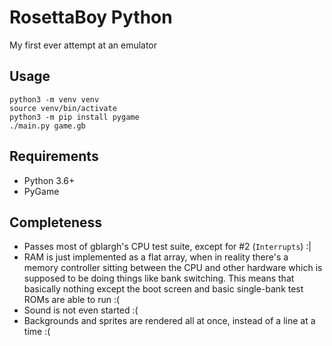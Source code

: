 RosettaBoy Python
=================
My first ever attempt at an emulator

Usage
-----
```
python3 -m venv venv
source venv/bin/activate
python3 -m pip install pygame
./main.py game.gb
```

Requirements
------------
- Python 3.6+
- PyGame

Completeness
------------
- Passes most of gblargh's CPU test suite, except for #2 (`Interrupts`) :|
- RAM is just implemented as a flat array, when in reality
  there's a memory controller sitting between the CPU and other hardware
  which is supposed to be doing things like bank switching. This means that
  basically nothing except the boot screen and basic single-bank test ROMs
  are able to run :(
- Sound is not even started :(
- Backgrounds and sprites are rendered all at once, instead of a line at
  a time :(